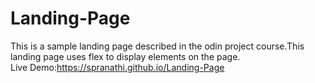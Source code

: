 # Landing-Page
This is a sample landing page described in the odin project course.This landing page uses flex to display elements on the page.<br>
Live Demo:https://spranathi.github.io/Landing-Page
